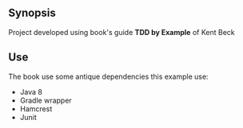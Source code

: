 ## Synopsis

Project developed using book's guide **TDD by Example** of Kent Beck


## Use

The book use some antique dependencies this example use:

- Java 8
- Gradle wrapper
- Hamcrest
- Junit

